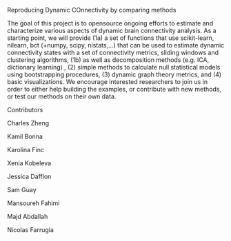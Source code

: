 Reproducing Dynamic COnnectivity by comparing methods 

The goal of this project is to opensource ongoing efforts to estimate and characterize various aspects of dynamic brain connectivity analysis. As a starting point, we will provide (1a) a set of functions that use scikit-learn, nilearn, bct (+numpy, scipy, nistats,...) that can be used to estimate dynamic connectivity states with a set of connectivity metrics, sliding windows and clustering algorithms, (1b) as well as decomposition methods (e.g. ICA, dictionary learning) , (2) simple methods to calculate null statistical models using bootstrapping procedures, (3) dynamic graph theory metrics, and (4) basic visualizations. We encourage interested researchers to join us in order to either help building the examples, or contribute with new methods, or test our methods on their own data.

Contributors 

Charles Zheng

Kamil Bonna

Karolina Finc

Xenia Kobeleva

Jessica Dafflon

Sam Guay

Mansoureh Fahimi

Majd Abdallah

Nicolas Farrugia
